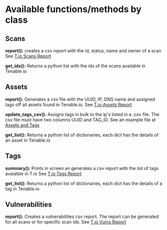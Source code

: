# Available functions/methods by class

## Scans

**report():** creates a csv report with the id, status, name and owner of a scan See [T.io Scans Report](mpiv_io_pyten/output_files/io_scans_report.csv)

**get_ids():** Returns a python list with the ids of the scans available in Tenable.io

## Assets

**report():** Generates a csv file with the UUID, IP, DNS name and assigned tags off all assets found in Tenable.io.
See [T.io Assets Report](mpiv_io_pyten/output_files/io_assets_report.csv)

**update_tags_csv():** Assigns tags in bulk to the ip's listed in a .csv file. The csv file must have two columns UUID and TAG_ID. See an example file at [Assets and Tags](mpiv_io_pyten/input_files/update_list.csv)

**get_list():** Returns a python list of dictionaries, each dict has the details of an asset in Tenable.io

## Tags

**summary():** Prints in screen an generates a csv report with the list of tags avaialble in T.io
See [T.io Tags Report](mpiv_io_pyten/output_files/io_tag_summary.csv)

**get_list():** Returns a python list of dictionaries, each dict has the details of a tag in Tenable.io

## Vulnerabilities

**report():** Creates a vulnerabilities csv report. The report can be generated for all scans or for specific scan ids. See [T.io Vulns Report](mpiv_io_pyten/output_files/io_spec_vuln.csv)
